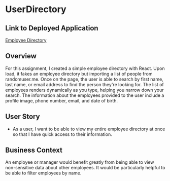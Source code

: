 # UserDirectory


## Link to Deployed Application

[Employee Directory](https://whispering-dawn-69391.herokuapp.com/)

## Overview

For this assignment, I created a simple employee directory with React. Upon load, it fakes an employee directory but importing a list of people from randomuser.me. Once on the page, the user is able to search by first name, last name, or email address to find the person they're looking for. The list of employees renders dynamically as you type, helping you narrow down your search. The information about the employees provided to the user include a profile image, phone number, email, and date of birth.
## User Story

* As a user, I want to be able to view my entire employee directory at once so that I have quick access to their information.

## Business Context

An employee or manager would benefit greatly from being able to view non-sensitive data about other employees. It would be particularly helpful to be able to filter employees by name.




